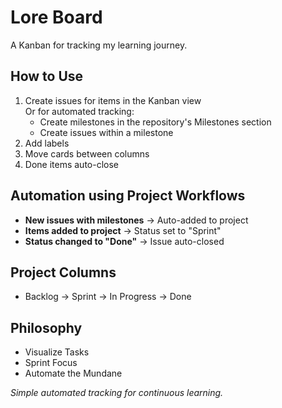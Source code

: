 # Lore Board

A Kanban for tracking my learning journey.

## How to Use

1. Create issues for items in the Kanban view\
   Or for automated tracking:
   - Create milestones in the repository's Milestones section
   - Create issues within a milestone
2. Add labels
3. Move cards between columns
4. Done items auto-close

## Automation using Project Workflows

- **New issues with milestones** → Auto-added to project
- **Items added to project** → Status set to "Sprint"
- **Status changed to "Done"** → Issue auto-closed

## Project Columns

- Backlog → Sprint → In Progress → Done

## Philosophy

- Visualize Tasks
- Sprint Focus
- Automate the Mundane

*Simple automated tracking for continuous learning.*
